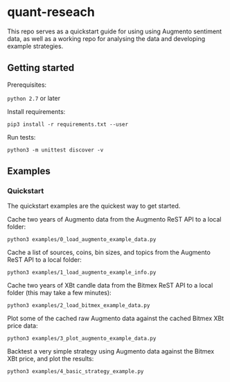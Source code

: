 # quant-reseach

This repo serves as a quickstart guide for using using Augmento sentiment data, as well as a working repo for analysing the data and developing example strategies.

## Getting started

Prerequisites:

```python 2.7``` or later

Install requirements:

```pip3 install -r requirements.txt --user```

Run tests:

```python3 -m unittest discover -v```

## Examples

### Quickstart

The quickstart examples are the quickest way to get started.

Cache two years of Augmento data from the Augmento ReST API to a local folder:

```python3 examples/0_load_augmento_example_data.py```

Cache a list of sources, coins, bin sizes, and topics from the Augmento ReST API to a local folder:

```python3 examples/1_load_augmento_example_info.py```

Cache two years of XBt candle data from the Bitmex ReST API to a local folder (this may take a few minutes):

```python3 examples/2_load_bitmex_example_data.py```

Plot some of the cached raw Augmento data against the cached Bitmex XBt price data:

```python3 examples/3_plot_augmento_example_data.py```

Backtest a very simple strategy using Augmento data against the Bitmex XBt price, and plot the results:

```python3 examples/4_basic_strategy_example.py```